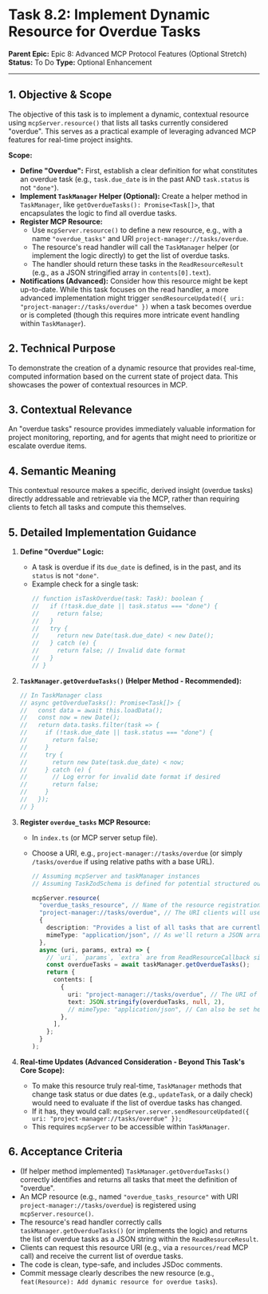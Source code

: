 # Task 8.2: Implement Dynamic Resource for Overdue Tasks

**Parent Epic:** Epic 8: Advanced MCP Protocol Features (Optional Stretch)
**Status:** To Do
**Type:** Optional Enhancement

---

## 1. Objective & Scope

The objective of this task is to implement a dynamic, contextual resource using `mcpServer.resource()` that lists all tasks currently considered "overdue". This serves as a practical example of leveraging advanced MCP features for real-time project insights.

**Scope:**

- **Define "Overdue":** First, establish a clear definition for what constitutes an overdue task (e.g., `task.due_date` is in the past AND `task.status` is not `"done"`).
- **Implement `TaskManager` Helper (Optional):** Create a helper method in `TaskManager`, like `getOverdueTasks(): Promise<Task[]>`, that encapsulates the logic to find all overdue tasks.
- **Register MCP Resource:**
  - Use `mcpServer.resource()` to define a new resource, e.g., with a name `"overdue_tasks"` and URI `project-manager://tasks/overdue`.
  - The resource's read handler will call the `TaskManager` helper (or implement the logic directly) to get the list of overdue tasks.
  - The handler should return these tasks in the `ReadResourceResult` (e.g., as a JSON stringified array in `contents[0].text`).
- **Notifications (Advanced):** Consider how this resource might be kept up-to-date. While this task focuses on the read handler, a more advanced implementation might trigger `sendResourceUpdated({ uri: "project-manager://tasks/overdue" })` when a task becomes overdue or is completed (though this requires more intricate event handling within `TaskManager`).

## 2. Technical Purpose

To demonstrate the creation of a dynamic resource that provides real-time, computed information based on the current state of project data. This showcases the power of contextual resources in MCP.

## 3. Contextual Relevance

An "overdue tasks" resource provides immediately valuable information for project monitoring, reporting, and for agents that might need to prioritize or escalate overdue items.

## 4. Semantic Meaning

This contextual resource makes a specific, derived insight (overdue tasks) directly addressable and retrievable via the MCP, rather than requiring clients to fetch all tasks and compute this themselves.

## 5. Detailed Implementation Guidance

1.  **Define "Overdue" Logic:**

    - A task is overdue if its `due_date` is defined, is in the past, and its `status` is not `"done"`.
    - Example check for a single task:
      ```typescript
      // function isTaskOverdue(task: Task): boolean {
      //   if (!task.due_date || task.status === "done") {
      //     return false;
      //   }
      //   try {
      //     return new Date(task.due_date) < new Date();
      //   } catch (e) {
      //     return false; // Invalid date format
      //   }
      // }
      ```

2.  **`TaskManager.getOverdueTasks()` (Helper Method - Recommended):**

    ```typescript
    // In TaskManager class
    // async getOverdueTasks(): Promise<Task[]> {
    //   const data = await this.loadData();
    //   const now = new Date();
    //   return data.tasks.filter(task => {
    //     if (!task.due_date || task.status === "done") {
    //       return false;
    //     }
    //     try {
    //       return new Date(task.due_date) < now;
    //     } catch (e) {
    //       // Log error for invalid date format if desired
    //       return false;
    //     }
    //   });
    // }
    ```

3.  **Register `overdue_tasks` MCP Resource:**

    - In `index.ts` (or MCP server setup file).
    - Choose a URI, e.g., `project-manager://tasks/overdue` (or simply `/tasks/overdue` if using relative paths with a base URL).

      ```typescript
      // Assuming mcpServer and taskManager instances
      // Assuming TaskZodSchema is defined for potential structured output

      mcpServer.resource(
        "overdue_tasks_resource", // Name of the resource registration
        "project-manager://tasks/overdue", // The URI clients will use
        {
          description: "Provides a list of all tasks that are currently overdue.",
          mimeType: "application/json", // As we'll return a JSON array string
        },
        async (uri, params, extra) => {
          // `uri`, `params`, `extra` are from ReadResourceCallback signature
          const overdueTasks = await taskManager.getOverdueTasks();
          return {
            contents: [
              {
                uri: "project-manager://tasks/overdue", // The URI of this resource itself
                text: JSON.stringify(overdueTasks, null, 2),
                // mimeType: "application/json", // Can also be set here
              },
            ],
          };
        }
      );
      ```

4.  **Real-time Updates (Advanced Consideration - Beyond This Task's Core Scope):**
    - To make this resource truly real-time, `TaskManager` methods that change task status or due dates (e.g., `updateTask`, or a daily check) would need to evaluate if the list of overdue tasks has changed.
    - If it has, they would call: `mcpServer.server.sendResourceUpdated({ uri: "project-manager://tasks/overdue" });`
    - This requires `mcpServer` to be accessible within `TaskManager`.

## 6. Acceptance Criteria

- (If helper method implemented) `TaskManager.getOverdueTasks()` correctly identifies and returns all tasks that meet the definition of "overdue".
- An MCP resource (e.g., named `"overdue_tasks_resource"` with URI `project-manager://tasks/overdue`) is registered using `mcpServer.resource()`.
- The resource's read handler correctly calls `taskManager.getOverdueTasks()` (or implements the logic) and returns the list of overdue tasks as a JSON string within the `ReadResourceResult`.
- Clients can request this resource URI (e.g., via a `resources/read` MCP call) and receive the current list of overdue tasks.
- The code is clean, type-safe, and includes JSDoc comments.
- Commit message clearly describes the new resource (e.g., `feat(Resource): Add dynamic resource for overdue tasks`).
